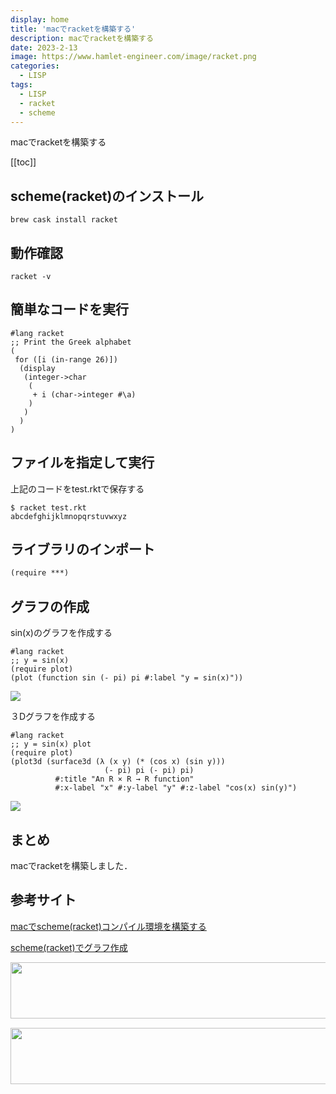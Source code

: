 ```yaml
---
display: home
title: 'macでracketを構築する'
description: macでracketを構築する
date: 2023-2-13
image: https://www.hamlet-engineer.com/image/racket.png
categories: 
  - LISP
tags:
  - LISP
  - racket
  - scheme
---
```

macでracketを構築する

<!-- https://www.hamlet-engineer.com -->
<!-- ![](/image/ChordDiagram.png) -->

<!-- more -->

<ClientOnly>
  <CallInArticleAdsense />
</ClientOnly>

[[toc]]

## scheme(racket)のインストール

```
brew cask install racket
```

## 動作確認
```
racket -v
```

## 簡単なコードを実行

```racket
#lang racket
;; Print the Greek alphabet
(
 for ([i (in-range 26)])
  (display
   (integer->char
    (
     + i (char->integer #\a)
    )
   )
  )
)
```

## ファイルを指定して実行
上記のコードをtest.rktで保存する
```
$ racket test.rkt
abcdefghijklmnopqrstuvwxyz
```

## ライブラリのインポート

```scheme
(require ***)
```

## グラフの作成
sin(x)のグラフを作成する

```racket
#lang racket
;; y = sin(x)
(require plot)
(plot (function sin (- pi) pi #:label "y = sin(x)"))
```

![](/image/racket_2D.png)

３Dグラフを作成する

```racket
#lang racket
;; y = sin(x) plot
(require plot)
(plot3d (surface3d (λ (x y) (* (cos x) (sin y)))
                     (- pi) pi (- pi) pi)
          #:title "An R × R → R function"
          #:x-label "x" #:y-label "y" #:z-label "cos(x) sin(y)")
```

![](/image/racket_3D.png)

## まとめ
macでracketを構築しました．

## 参考サイト
[macでscheme(racket)コンパイル環境を構築する](https://qiita.com/shivase/items/ce9c9335d61f2b7e2e23)

[scheme(racket)でグラフ作成](https://docs.racket-lang.org/plot/intro.html)



<ClientOnly>
  <CallInArticleAdsense />
</ClientOnly>

<!-- TechAcademy -->
<a href="//af.moshimo.com/af/c/click?a_id=2604050&p_id=1555&pc_id=2816&pl_id=29835&guid=ON" rel="nofollow" referrerpolicy="no-referrer-when-downgrade"><img src="//image.moshimo.com/af-img/0866/000000029835.jpg" width="728" height="90" style="border:none;"></a><img src="//i.moshimo.com/af/i/impression?a_id=2604050&p_id=1555&pc_id=2816&pl_id=29835" width="1" height="1" style="border:none;">

<!-- テックキャンプ -->
<a href="//af.moshimo.com/af/c/click?a_id=2641145&p_id=1770&pc_id=3386&pl_id=25847&guid=ON" rel="nofollow" referrerpolicy="no-referrer-when-downgrade"><img src="//image.moshimo.com/af-img/1115/000000025847.png" width="728" height="90" style="border:none;"></a><img src="//i.moshimo.com/af/i/impression?a_id=2641145&p_id=1770&pc_id=3386&pl_id=25847" width="1" height="1" style="border:none;">